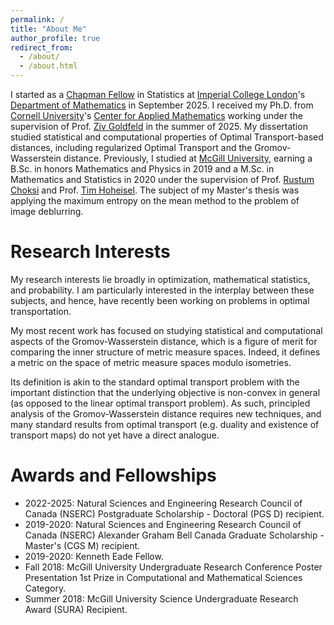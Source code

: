 ```yaml
---
permalink: /
title: "About Me"
author_profile: true
redirect_from: 
  - /about/
  - /about.html
---
```

I started as a [Chapman Fellow](https://www.imperial.ac.uk/mathematics/research/opportunities/chapman-fellowships/) in Statistics at [Imperial College London](https://www.imperial.ac.uk/)'s [Department of Mathematics](https://www.imperial.ac.uk/mathematics/) in September 2025. 
I received my Ph.D. from [Cornell University](https://www.cornell.edu/)'s [Center for Applied Mathematics](https://cam.cornell.edu/) working under the supervision of Prof. [Ziv Goldfeld](http://people.ece.cornell.edu/zivg/) in the summer of 2025. My dissertation studied statistical and computational properties of Optimal Transport-based distances, including regularized Optimal Transport and the Gromov-Wasserstein distance. Previously, I studied at [McGill University](https://mcgill.ca/), earning a B.Sc. in honors Mathematics and Physics in 2019 and a M.Sc. in Mathematics and Statistics in 2020 under the supervision of Prof. [Rustum Choksi](https://math.mcgill.ca/rchoksi) and Prof. [Tim Hoheisel](https://math.mcgill.ca/hoheisel). The subject of my Master's thesis was applying the maximum entropy on the mean method to the problem of image deblurring.

Research Interests
======
My research interests lie broadly in optimization, mathematical statistics, and probability. I am particularly interested in the interplay between these subjects, and hence, have recently been working on problems in optimal transportation.

My most recent work has focused on studying statistical and computational aspects of the Gromov-Wasserstein distance, which is a figure of merit for comparing the inner structure of metric measure spaces. Indeed, it defines a metric on the space of metric measure spaces modulo isometries.

Its definition is akin to the standard optimal transport problem with the important distinction that the underlying objective is non-convex in general (as opposed to the linear optimal transport problem). As such, principled analysis of the Gromov-Wasserstein distance requires new techniques, and many standard results from optimal transport (e.g. duality and existence of transport maps) do not yet have a direct analogue.

Awards and Fellowships
======
* 2022-2025: Natural Sciences and Engineering Research Council of Canada (NSERC) Postgraduate Scholarship - Doctoral (PGS D) recipient.
* 2019-2020: Natural Sciences and Engineering Research Council of Canada (NSERC) Alexander Graham Bell Canada Graduate Scholarship - Master's (CGS M) recipient.
* 2019-2020: Kenneth Eade Fellow.
* Fall 2018: McGill University Undergraduate Research Conference Poster Presentation 1st Prize in Computational and Mathematical Sciences Category.
* Summer 2018: McGill University Science Undergraduate Research Award (SURA) Recipient.

